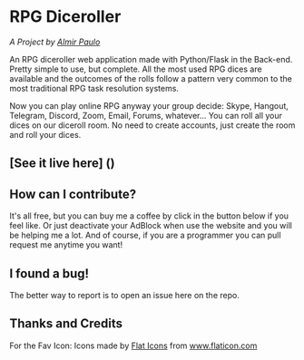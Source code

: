 # RPG Diceroller
*A Project by [Almir Paulo](https://almirpaulo.github.io)* 

An RPG diceroller web application made with Python/Flask in the Back-end. Pretty simple to use, but complete. All the most used RPG dices are available and the outcomes of the rolls follow a pattern very common to the most traditional RPG task resolution systems.

Now you can play online RPG anyway your group decide: Skype, Hangout, Telegram, Discord, Zoom, Email, Forums, whatever... You can roll all your dices on our diceroll room. No need to create accounts, just create the room and roll your dices. 

<!--Image-->


## [See it live here] ()

##  How can I contribute?
It's all free, but you can buy me a coffee by click in the button below if you feel like. Or just deactivate your AdBlock when use the website and you will be helping me a lot. 
And of course, if you are a programmer you can pull request me anytime you want! 

## I found a bug!
The better way to report is to open an issue here on the repo. 

## Thanks and Credits
For the Fav Icon: Icons made by <a href="https://www.flaticon.com/authors/flat-icons" title="Flat Icons">Flat Icons</a> from <a href="https://www.flaticon.com/" title="Flaticon">www.flaticon.com</a>


